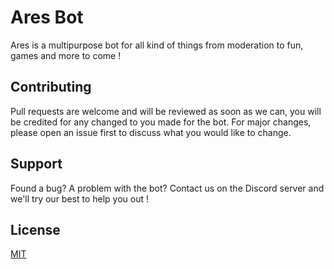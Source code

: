 # Ares Bot
Ares is a multipurpose bot for all kind of things from moderation to fun, games and more to come !

## Contributing
Pull requests are welcome and will be reviewed as soon as we can, you will be credited for any changed to you made for the bot. For major changes, please open an issue first to discuss what you would like to change.

## Support
Found a bug? A problem with the bot? Contact us on the Discord server and we'll try our best to help you out !

## License
[MIT](https://choosealicense.com/licenses/mit/)